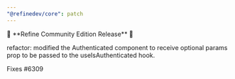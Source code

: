 ```yaml
---
"@refinedev/core": patch
---
```


📢 \*\*Refine Community Edition Release\*\* 📢

refactor: modified the Authenticated component to receive optional params prop to be passed to the useIsAuthenticated hook.

Fixes #6309

